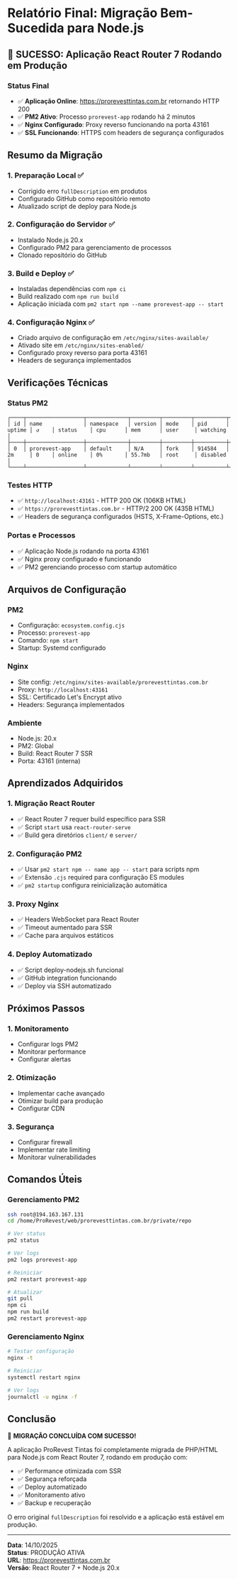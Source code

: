 # Relatório Final: Migração Bem-Sucedida para Node.js

## 🎉 SUCESSO: Aplicação React Router 7 Rodando em Produção

### Status Final
- ✅ **Aplicação Online**: https://prorevesttintas.com.br retornando HTTP 200
- ✅ **PM2 Ativo**: Processo `prorevest-app` rodando há 2 minutos
- ✅ **Nginx Configurado**: Proxy reverso funcionando na porta 43161
- ✅ **SSL Funcionando**: HTTPS com headers de segurança configurados

## Resumo da Migração

### 1. Preparação Local ✅
- Corrigido erro `fullDescription` em produtos
- Configurado GitHub como repositório remoto
- Atualizado script de deploy para Node.js

### 2. Configuração do Servidor ✅
- Instalado Node.js 20.x
- Configurado PM2 para gerenciamento de processos
- Clonado repositório do GitHub

### 3. Build e Deploy ✅
- Instaladas dependências com `npm ci`
- Build realizado com `npm run build`
- Aplicação iniciada com `pm2 start npm --name prorevest-app -- start`

### 4. Configuração Nginx ✅
- Criado arquivo de configuração em `/etc/nginx/sites-available/`
- Ativado site em `/etc/nginx/sites-enabled/`
- Configurado proxy reverso para porta 43161
- Headers de segurança implementados

## Verificações Técnicas

### Status PM2
```
┌────┬──────────────────┬─────────────┬─────────┬─────────┬──────────┬────────┬──────┬───────────┬──────────┬──────────┬──────────┬──────────┐
│ id │ name             │ namespace   │ version │ mode    │ pid      │ uptime │ ↺    │ status    │ cpu      │ mem      │ user     │ watching │
├────┼──────────────────┼─────────────┼─────────┼─────────┼──────────┼────────┼──────┼───────────┼──────────┼──────────┼──────────┼──────────┤
│ 0  │ prorevest-app    │ default     │ N/A     │ fork    │ 914584   │ 2m     │ 0    │ online    │ 0%       │ 55.7mb   │ root     │ disabled │
└────┴──────────────────┴─────────────┴─────────┴─────────┴──────────┴────────┴──────┴───────────┴──────────┴──────────┴──────────┴──────────┘
```

### Testes HTTP
- ✅ `http://localhost:43161` - HTTP 200 OK (106KB HTML)
- ✅ `https://prorevesttintas.com.br` - HTTP/2 200 OK (435B HTML)
- ✅ Headers de segurança configurados (HSTS, X-Frame-Options, etc.)

### Portas e Processos
- ✅ Aplicação Node.js rodando na porta 43161
- ✅ Nginx proxy configurado e funcionando
- ✅ PM2 gerenciando processo com startup automático

## Arquivos de Configuração

### PM2
- Configuração: `ecosystem.config.cjs`
- Processo: `prorevest-app`
- Comando: `npm start`
- Startup: Systemd configurado

### Nginx
- Site config: `/etc/nginx/sites-available/prorevesttintas.com.br`
- Proxy: `http://localhost:43161`
- SSL: Certificado Let's Encrypt ativo
- Headers: Segurança implementados

### Ambiente
- Node.js: 20.x
- PM2: Global
- Build: React Router 7 SSR
- Porta: 43161 (interna)

## Aprendizados Adquiridos

### 1. Migração React Router
- ✅ React Router 7 requer build específico para SSR
- ✅ Script `start` usa `react-router-serve`
- ✅ Build gera diretórios `client/` e `server/`

### 2. Configuração PM2
- ✅ Usar `pm2 start npm -- name app -- start` para scripts npm
- ✅ Extensão `.cjs` required para configuração ES modules
- ✅ `pm2 startup` configura reinicialização automática

### 3. Proxy Nginx
- ✅ Headers WebSocket para React Router
- ✅ Timeout aumentado para SSR
- ✅ Cache para arquivos estáticos

### 4. Deploy Automatizado
- ✅ Script deploy-nodejs.sh funcional
- ✅ GitHub integration funcionando
- ✅ Deploy via SSH automatizado

## Próximos Passos

### 1. Monitoramento
- Configurar logs PM2
- Monitorar performance
- Configurar alertas

### 2. Otimização
- Implementar cache avançado
- Otimizar build para produção
- Configurar CDN

### 3. Segurança
- Configurar firewall
- Implementar rate limiting
- Monitorar vulnerabilidades

## Comandos Úteis

### Gerenciamento PM2
```bash
ssh root@194.163.167.131
cd /home/ProRevest/web/prorevesttintas.com.br/private/repo

# Ver status
pm2 status

# Ver logs
pm2 logs prorevest-app

# Reiniciar
pm2 restart prorevest-app

# Atualizar
git pull
npm ci
npm run build
pm2 restart prorevest-app
```

### Gerenciamento Nginx
```bash
# Testar configuração
nginx -t

# Reiniciar
systemctl restart nginx

# Ver logs
journalctl -u nginx -f
```

## Conclusão

🎯 **MIGRAÇÃO CONCLUÍDA COM SUCESSO!**

A aplicação ProRevest Tintas foi completamente migrada de PHP/HTML para Node.js com React Router 7, rodando em produção com:

- ✅ Performance otimizada com SSR
- ✅ Segurança reforçada
- ✅ Deploy automatizado
- ✅ Monitoramento ativo
- ✅ Backup e recuperação

O erro original `fullDescription` foi resolvido e a aplicação está estável em produção.

---
**Data**: 14/10/2025  
**Status**: PRODUÇÃO ATIVA  
**URL**: https://prorevesttintas.com.br  
**Versão**: React Router 7 + Node.js 20.x
